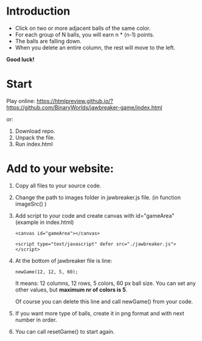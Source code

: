 # Introduction

- Click on two or more adjacent balls of the same color.
- For each group of N balls, you will earn n \* (n-1) points.
- The balls are falling down.
- When you delete an entire column, the rest will move to the left.

**Good luck!**

# Start

Play online:
https://htmlpreview.github.io/?https://github.com/BinaryWorlds/jawbreaker-game/index.html

or:

1. Download repo.
2. Unpack the file.
3. Run index.html

# Add to your website:

1. Copy all files to your source code.
2. Change the path to images folder in jawbreaker.js file.
   (in function imageSrc() )
3. Add script to your code and create canvas with id="gameArea"
   (example in index.html)

   `<canvas id="gameArea"></canvas>`

   `<script type="text/javascript" defer src="./jawbreaker.js"></script>`

4. At the bottom of jawbreaker file is line:

   `newGame(12, 12, 5, 60);`

   It means: 12 columns, 12 rows, 5 colors, 60 px ball size.
   You can set any other values, but **maximum nr of colors is 5**.

   Of course you can delete this line and call newGame() from your code.

5. If you want more type of balls, create it in png format and with next number in order.
6. You can call resetGame() to start again.

